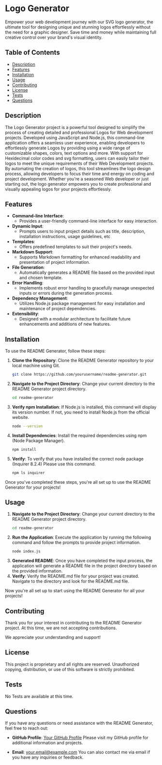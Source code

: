 # Logo Generator

Empower your web development journey with our SVG logo generator, the ultimate tool for designing unique and stunning logos effortlessly without the need for a graphic designer. Save time and money while maintaining full creative control over your brand's visual identity.

## Table of Contents

- [Description](#description)
- [Features](#features)
- [Installation](#installation)
- [Usage](#usage)
- [Contributing](#contributing)
- [License](#license)
- [Tests](#tests)
- [Questions](#questions)

## Description

The Logo Generator project is a powerful tool designed to simplify the process of creating detailed and professional Logos for Web development projects. Developed using JavaScript and Node.js, this command-line application offers a seamless user experience, enabling developers to effortlessly generate Logos by providing using a wide range of customizable shapes, colors, text options and more. With support for Hexidecimal color codes and svg formatting, users can easily tailor their logos to meet the unique requirements of their Web Development projects. By automating the creation of logos, this tool streamlines the logo design process, allowing developers to focus their time and energy on coding and project development. Whether you're a seasoned Web developer or just starting out, the logo generator empowers you to create professional and visually appealing logos for your projects effortlessly.

## Features

- **Command-line Interface**: 
    - Provides a user-friendly command-line interface for easy interaction.
- **Dynamic Input**: 
    - Prompts users to input project details such as title, description, installation instructions, usage guidelines, etc
- **Templates**: 
    - Offers predefined templates to suit their project's needs.
- **Markdown Support**: 
    - Supports Markdown formatting for enhanced readability and presentation of project information.
- **File Generation**: 
    - Automatically generates a README file based on the provided input and chosen template.
- **Error Handling**: 
    - Implements robust error handling to gracefully manage unexpected inputs or errors during the generation process.
- **Dependency Management**: 
    - Utilizes Node.js package management for easy installation and maintenance of project dependencies.
- **Extensibility**:
    - Designed with a modular architecture to facilitate future enhancements and additions of new features.

## Installation

To use the README Generator, follow these steps:

1. **Clone the Repository**: Clone the README Generator repository to your local machine using Git.
   ```bash
   git clone https://github.com/yourusername/readme-generator.git
   ```
2. **Navigate to the Project Directory**: Change your current directory to the README Generator project directory.
    ```bash
    cd readme-generator
    ```
3. **Verify npm Installation**: If Node.js is installed, this command will display its version number. If not, you need to install Node.js from the official website.
    ```bash
    node --version
    ```
4. **Install Dependencies**: Install the required dependencies using npm (Node Package Manager).
    ```bash
    npm install
    ```
5. **Verify**: To verify that you have installed the correct node package (Inquirer 8.2.4) Please use this command.
    ```bash
    npm ls inquirer
    ```
Once you've completed these steps, you're all set up to use the README Generator for your projects!

## Usage

1. **Navigate to the Project Directory**: Change your current directory to the README Generator project directory.
    ```bash
    cd readme-generator
    ```
2. **Run the Application**: Execute the application by running the following command and follow the prompts to provide project information.
    ```bash
    node index.js
    ```
3. **Generated README**: Once you have completed the input process, the application will generate a README file in the project directory based on the provided information.
4. **Verify**: Verify the README.md file for your project was created. Navigate to the directory and look for the README.md file. 

Now you're all set up to start using the README Generator for all your projects!

## Contributing

Thank you for your interest in contributing to the README Generator project. At this time, we are not accepting contributions.

We appreciate your understanding and support!

## License

This project is proprietary and all rights are reserved. Unauthorized copying, distribution, or use of this software is strictly prohibited.

## Tests

No Tests are available at this time.

## Questions

If you have any questions or need assistance with the README Generator, feel free to reach out:

- **GitHub Profile**: [Your GitHub Profile](https://github.com/yourusername)
  Please visit my GitHub profile for additional information and projects.

- **Email**: your.email@example.com
  You can also contact me via email if you have any inquiries or feedback.